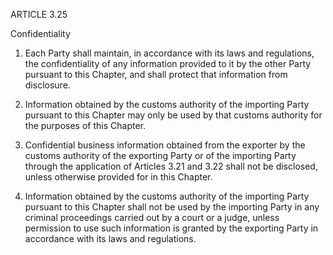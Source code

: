 ARTICLE 3.25


Confidentiality


1. Each Party shall maintain, in accordance with its laws and regulations, the confidentiality of any information provided to it by the other Party pursuant to this Chapter, and shall protect that information from disclosure.

2. Information obtained by the customs authority of the importing Party pursuant to this Chapter may only be used by that customs authority for the purposes of this Chapter.

3. Confidential business information obtained from the exporter by the customs authority of the exporting Party or of the importing Party through the application of Articles 3.21 and 3.22 shall not be disclosed, unless otherwise provided for in this Chapter.
 
4. Information obtained by the customs authority of the importing Party pursuant to this Chapter shall not be used by the importing Party in any criminal proceedings carried out by a court or a judge, unless permission to use such information is granted by the exporting Party in accordance with its laws and regulations.
